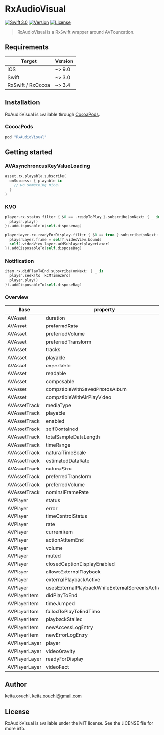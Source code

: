# RxAudioVisual

[![Swift 3.0](https://img.shields.io/badge/Swift-3.0-orange.svg?style=flat)](https://swift.org/)
[![Version](https://img.shields.io/cocoapods/v/RxAudioVisual.svg?style=flat)](http://cocoapods.org/pods/RxAudioVisual)
[![License](https://img.shields.io/cocoapods/l/RxAudioVisual.svg?style=flat)](http://cocoapods.org/pods/RxAudioVisual)

> RxAudioVisual is a RxSwift wrapper around AVFoundation.

## Requirements

| Target            | Version |
|-------------------|---------|
| iOS               |  ~> 9.0 |
| Swift             |  ~> 3.0 |
| RxSwift / RxCocoa |  ~> 3.4 |

## Installation

RxAudioVisual is available through [CocoaPods](http://cocoapods.org).

### CocoaPods

```ruby
pod "RxAudioVisual"
```

## Getting started

### AVAsynchronousKeyValueLoading

```swift
asset.rx.playable.subscribe(
  onSuccess: { playable in
    // Do something nice.
  }
)
```

### KVO

```swift
player.rx.status.filter { $0 == .readyToPlay }.subscribe(onNext: { _ in
  player.play()
}).addDisposableTo(self.disposeBag)
```

```swift
playerLayer.rx.readyForDisplay.filter { $0 == true }.subscribe(onNext: { [weak self] _ in
  playerLayer.frame = self?.videoView.bounds
  self?.videoView.layer.addSublayer(playerLayer)
}).addDisposableTo(self.disposeBag)
```

### Notification

```swift
item.rx.didPlayToEnd.subscribe(onNext: { _ in
  player.seek(to: kCMTimeZero)
  player.play()
}).addDisposableTo(self.disposeBag)
```

### Overview

| Base          | property                                        | ObservableType | Element                   |
|---------------|-------------------------------------------------|----------------|---------------------------|
| AVAsset       | duration                                        | Single         | CMTime                    |
| AVAsset       | preferredRate                                   | Single         | Float                     |
| AVAsset       | preferredVolume                                 | Single         | Float                     |
| AVAsset       | preferredTransform                              | Single         | CGAffineTransform         |
| AVAsset       | tracks                                          | Single         | [AVAssetTrack]            |
| AVAsset       | playable                                        | Single         | Bool                      |
| AVAsset       | exportable                                      | Single         | Bool                      |
| AVAsset       | readable                                        | Single         | Bool                      |
| AVAsset       | composable                                      | Single         | Bool                      |
| AVAsset       | compatibleWithSavedPhotosAlbum                  | Single         | Bool                      |
| AVAsset       | compatibleWithAirPlayVideo                      | Single         | Bool                      |
| AVAssetTrack  | mediaType                                       | Single         | String?                   |
| AVAssetTrack  | playable                                        | Single         | Bool                      |
| AVAssetTrack  | enabled                                         | Single         | Bool                      |
| AVAssetTrack  | selfContained                                   | Single         | Bool                      |
| AVAssetTrack  | totalSampleDataLength                           | Single         | Int64                     |
| AVAssetTrack  | timeRange                                       | Single         | CMTimeRange               |
| AVAssetTrack  | naturalTimeScale                                | Single         | CMTimeScale               |
| AVAssetTrack  | estimatedDataRate                               | Single         | Float                     |
| AVAssetTrack  | naturalSize                                     | Single         | CGSize                    |
| AVAssetTrack  | preferredTransform                              | Single         | CGAffineTransform         |
| AVAssetTrack  | preferredVolume                                 | Single         | Float                     |
| AVAssetTrack  | nominalFrameRate                                | Single         | Float                     |
| AVPlayer      | status                                          | Observable     | AVPlayerStatus            |
| AVPlayer      | error                                           | Observable     | NSError?                  |
| AVPlayer      | timeControlStatus                               | Observable     | AVPlayerTimeControlStatus |
| AVPlayer      | rate                                            | Observable     | Float                     |
| AVPlayer      | currentItem                                     | Observable     | AVPlayerItem?             |
| AVPlayer      | actionAtItemEnd                                 | Observable     | AVPlayerActionAtItemEnd   |
| AVPlayer      | volume                                          | Observable     | Float                     |
| AVPlayer      | muted                                           | Observable     | Bool                      |
| AVPlayer      | closedCaptionDisplayEnabled                     | Observable     | Bool                      |
| AVPlayer      | allowsExternalPlayback                          | Observable     | Bool                      |
| AVPlayer      | externalPlaybackActive                          | Observable     | Bool                      |
| AVPlayer      | usesExternalPlaybackWhileExternalScreenIsActive | Observable     | Bool                      |
| AVPlayerItem  | didPlayToEnd                                    | Observable     | Notification              |
| AVPlayerItem  | timeJumped                                      | Observable     | Notification              |
| AVPlayerItem  | failedToPlayToEndTime                           | Observable     | Notification              |
| AVPlayerItem  | playbackStalled                                 | Observable     | Notification              |
| AVPlayerItem  | newAccessLogEntry                               | Observable     | Notification              |
| AVPlayerItem  | newErrorLogEntry                                | Observable     | Notification              |
| AVPlayerLayer | player                                          | Observable     | AVPlayer?                 |
| AVPlayerLayer | videoGravity                                    | Observable     | String                    |
| AVPlayerLayer | readyForDisplay                                 | Observable     | Bool                      |
| AVPlayerLayer | videoRect                                       | Observable     | CGRect                    |

## Author

keita.oouchi, keita.oouchi@gmail.com

## License

RxAudioVisual is available under the MIT license. See the LICENSE file for more info.
